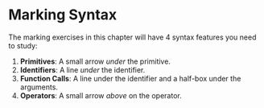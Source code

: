 # Marking Syntax

The marking exercises in this chapter will have 4 syntax features you need to
study:

1. **Primitives**: A small arrow _under_ the primitive.
1. **Identifiers**: A line _under_ the identifier.
1. **Function Calls**: A line under the identifier and a half-box under the
   arguments.
1. **Operators**: A small arrow _above_ on the operator.
